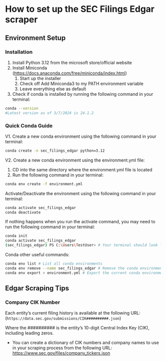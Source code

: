 # How to set up the SEC Filings Edgar scraper

## Environment Setup

### Installation

1. Install Python 3.12 from the microsoft store/official website
2. Install Miniconda (https://docs.anaconda.com/free/miniconda/index.html)
   1. Start up the installer
   2. Check off Add Miniconda3 to my PATH environment variable
   3. Leave everything else as default
3. Check if conda is installed by running the following command in your terminal:

```bash
conda --version
#Latest version as of 3/7/2024 is 24.1.2
```


### Quick Conda Guide

V1. Create a new conda environment using the following command in your terminal:

```bash
conda create -n sec_filings_edgar python=3.12
```

V2. Create a new conda environment using the environment.yml file:
1. CD into the same directory where the environment.yml file is located
2. Run the following command in your terminal:

```bash
conda env create -f environment.yml
```

Activate/Deactivate the environment using the following command in your terminal:

```bash
conda activate sec_filings_edgar
conda deactivate
```

If nothing happens when you run the activate command, you may need to run the following command in your terminal:

```bash
conda init
conda activate sec_filings_edgar
(sec_filings_edgar) PS C:\Users\TestUser> # Your terminal should look like this
```

Conda other useful commands:

```bash
conda env list # List all conda environments
conda env remove --name sec_filings_edgar # Remove the conda environment
conda env export > environment.yml # Export the current conda environment to a file
```

## Edgar Scraping Tips
### Company CIK Number
Each entity’s current filing history is available at the following URL:
(`https://data.sec.gov/submissions/CIK##########.json`)

Where the ########## is the entity’s 10-digit Central Index Key (CIK), including leading zeros.

* You can create a dictionary of CIK numbers and company names to use in your scraping process from the following URL: https://www.sec.gov/files/company_tickers.json